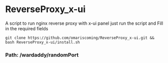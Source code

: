 # ReverseProxy_x-ui
A script to run nginx reverse proxy with x-ui panel
just run the script and Fill in the required fields
```
git clone https://github.com/omariscoming/ReverseProxy_x-ui.git && bash ReverseProxy_x-ui/install.sh
```

### Path: /wardaddy/randomPort


